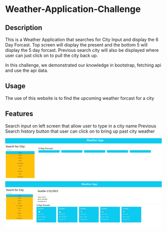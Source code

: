 # Weather-Application-Challenge

## Description
This is a Weather Application that searches for City Input and display the 6 Day Forcast. Top screen will display the present and the bottom 5 will display the 5 day forcast. Previous search city will also be displayed where user can just click on to pull the city back up.

In this challenge, we demonstrated our knowledge in bootstrap, fetching api and use the api data.

## Usage
The use of this website is to find the upcoming weather forcast for a city

## Features
Search input on left screen that allow user to type in a city name
Previous Search history button that user can click on to bring up past city weather

![Main](./assets/Screenshots/Main.jpg)
![Search](./assets/Screenshots/Search.jpg)